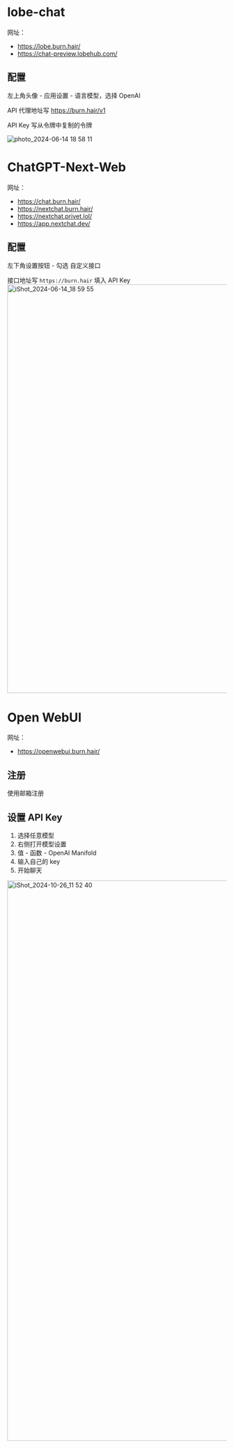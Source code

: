 # lobe-chat
网址：
* https://lobe.burn.hair/
* https://chat-preview.lobehub.com/

## 配置

左上角头像 - 应用设置 - 语言模型，选择 OpenAI

API 代理地址写 https://burn.hair/v1

API Key 写从令牌中复制的令牌

![photo_2024-06-14 18 58 11](https://github.com/BurnHair/docs/assets/14024832/e34610c9-ae77-42a8-8b44-d90990030325)


# ChatGPT-Next-Web
网址：
* https://chat.burn.hair/
* https://nextchat.burn.hair/
* https://nextchat.privet.lol/
* https://app.nextchat.dev/
  
## 配置

左下角设置按钮 - 勾选 自定义接口

接口地址写 `https://burn.hair`
填入 API Key
<img width="938" alt="iShot_2024-06-14_18 59 55" src="https://github.com/BurnHair/docs/assets/14024832/0be25bc3-7873-4770-ad1a-33a29e0be761">

# Open WebUI
网址：
* https://openwebui.burn.hair/

## 注册
使用邮箱注册
## 设置 API Key
1. 选择任意模型
2. 右侧打开模型设置
3. 值 - 函数 - OpenAI Manifold
4. 输入自己的 key
5. 开始聊天
<img width="1286" alt="iShot_2024-10-26_11 52 40" src="https://github.com/user-attachments/assets/3780d82d-0109-4b05-a90b-98a7541c2934">
